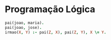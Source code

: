 # Programação Lógica

```prolog
pai(joao, maria).
pai(joao, jose).
irmao(X, Y) :- pai(Z, X), pai(Z, Y), X \= Y.
```